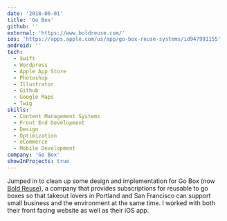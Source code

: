 ```yaml
---
date: '2018-06-01'
title: 'Go Box'
github: ''
external: 'https://www.boldreuse.com/'
ios: 'https://apps.apple.com/us/app/go-box-reuse-systems/id947991155'
android: ''
tech:
  - Swift
  - Wordpress
  - Apple App Store
  - Photoshop
  - Illustrator
  - Github
  - Google Maps
  - Twig
skills:
  - Content Management Systems
  - Front End Development
  - Design
  - Optimization
  - eCommerce
  - Mobile Development
company: 'Go Box'
showInProjects: true
---
```


Jumped in to clean up some design and implementation for Go Box (now [Bold Reuse](https://www.boldreuse.com/)), a company that provides subscriptions for reusable to go boxes so that takeout lovers in Portland and San Francisco can support small business and the environment at the same time. I worked with both their front facing website as well as their iOS app.
